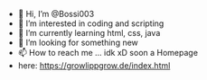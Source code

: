 - 👋 Hi, I’m @Bossi003
- 👀 I’m interested in coding and scripting
- 🌱 I’m currently learning html, css, java
- 💞️ I’m looking for something new
- 📫 How to reach me ... idk xD soon a Homepage
-  here: https://growlippgrow.de/index.html

<!---
Bossi003/Bossi003 is a ✨ special ✨ repository because its `README.md` (this file) appears on your GitHub profile.
You can click the Preview link to take a look at your changes.
--->
